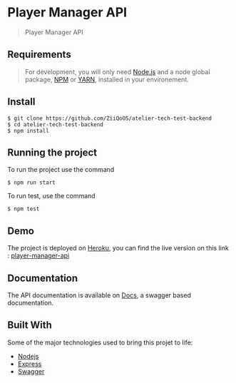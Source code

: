 # Player Manager API

> Player Manager API

## Requirements

> For development, you will only need [Node.js](https://nodejs.org/) and a node global package, [NPM](https://npmjs.org/) or [YARN](https://yarnpkg.com/), installed in your environement.
## Install

    $ git clone https://github.com/ZiiQoOS/atelier-tech-test-backend
    $ cd atelier-tech-test-backend
    $ npm install

## Running the project

To run the project use the command

    $ npm run start

To run test, use the command

    $ npm test


## Demo
The project is deployed on [Heroku](https://heroku.com), you can find the live version on this link : [player-manager-api](https://atelier-tech-test-backend.herokuapp.com/)

## Documentation
The API documentation is available on [Docs](https://atelier-tech-test-backend.herokuapp.com/api-docs/), a swagger based documentation.

## Built With
Some of the major technologies used to bring this projet to life:
* [Nodejs](https://nodejs.org/)
* [Express](https://expressjs.com/)
* [Swagger](https://swagger.io/)
